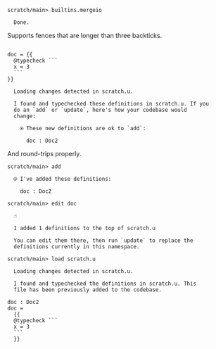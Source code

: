 ``` ucm
scratch/main> builtins.mergeio

  Done.

```

Supports fences that are longer than three backticks.

```` unison

doc = {{
  @typecheck ```
  x = 3
  ```
}}

````

``` ucm :added-by-ucm
  Loading changes detected in scratch.u.

  I found and typechecked these definitions in scratch.u. If you
  do an `add` or `update`, here's how your codebase would
  change:
  
    ⍟ These new definitions are ok to `add`:
    
      doc : Doc2

```

And round-trips properly.

``` ucm
scratch/main> add

  ⍟ I've added these definitions:
  
    doc : Doc2

scratch/main> edit doc

  ☝️
  
  I added 1 definitions to the top of scratch.u
  
  You can edit them there, then run `update` to replace the
  definitions currently in this namespace.

scratch/main> load scratch.u

  Loading changes detected in scratch.u.

  I found and typechecked the definitions in scratch.u. This
  file has been previously added to the codebase.

```

```` unison :added-by-ucm scratch.u
doc : Doc2
doc =
  {{
  @typecheck ```
  x = 3
  ```
  }}
````
